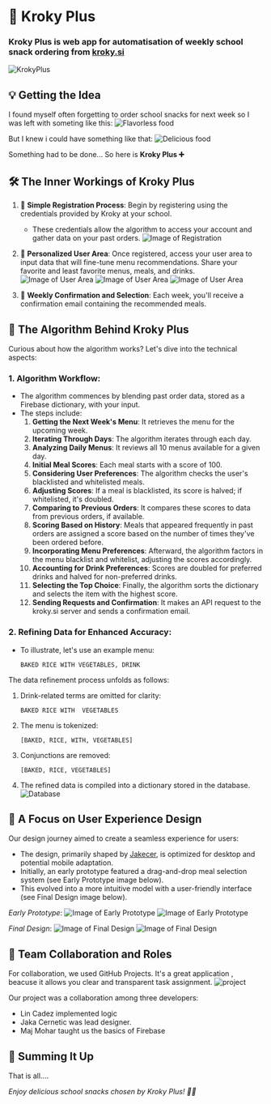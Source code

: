 # 🥕 **Kroky Plus** 

<h3><strong>Kroky Plus</strong> is web app for <strong>automatisation</strong> of weekly school snack ordering from <a href="https://www.kroky.si/2016/?mod=register&action=order">kroky.si</a></h3>

![KrokyPlus](https://github.com/lin-cadez/Kroky-Plus/blob/main/thumbnail.png?raw=true)

##  **💡 Getting the Idea**
I found myself often forgetting to order school snacks for next week so I was left with someting like this:
![Flavorless food](https://github.com/lin-cadez/Kroky-Plus/blob/main/bad_food.jpg?raw=true)

But I knew i could have something like that:
![Delicious food](https://github.com/lin-cadez/Kroky-Plus/blob/main/good_food.png?raw=true)

Something had to be done... So here is **Kroky Plus ➕**

## 🛠️ **The Inner Workings of Kroky Plus**
1. 📝 **Simple Registration Process**: Begin by registering using the credentials provided by Kroky at your school.
    - These credentials allow the algorithm to access your account and gather data on your past orders. ![Image of Registration](https://github.com/lin-cadez/Kroky-Plus/blob/main/register.png?raw=true)

2. 🌟 **Personalized User Area**: Once registered, access your user area to input data that will fine-tune menu recommendations. Share your favorite and least favorite menus, meals, and drinks.
    ![Image of User Area](https://github.com/lin-cadez/Kroky-Plus/blob/main/user_area1.png?raw=true)
![Image of User Area](https://github.com/lin-cadez/Kroky-Plus/blob/main/user_area2.png?raw=true)
![Image of User Area](https://github.com/lin-cadez/Kroky-Plus/blob/main/user_area3.png?raw=true)

3. 💌 **Weekly Confirmation and Selection**: Each week, you'll receive a confirmation email containing the recommended meals.

## 🧠 **The Algorithm Behind Kroky Plus**
Curious about how the algorithm works? Let's dive into the technical aspects:
### 1. **Algorithm Workflow**:
- The algorithm commences by blending past order data, stored as a Firebase dictionary, with your input.
- The steps include:
   1. **Getting the Next Week's Menu**: It retrieves the menu for the upcoming week.
     2. **Iterating Through Days**: The algorithm iterates through each day.
    3. **Analyzing Daily Menus**: It reviews all 10 menus available for a given day.
    4. **Initial Meal Scores**: Each meal starts with a score of 100.
    5. **Considering User Preferences**: The algorithm checks the user's blacklisted and whitelisted meals.
    6. **Adjusting Scores**: If a meal is blacklisted, its score is halved; if whitelisted, it's doubled.
    7. **Comparing to Previous Orders**: It compares these scores to data from previous orders, if available.
    8. **Scoring Based on History**: Meals that appeared frequently in past orders are assigned a score based on the number of times they've been ordered before.
    9. **Incorporating Menu Preferences**: Afterward, the algorithm factors in the menu blacklist and whitelist, adjusting the scores accordingly.
    10. **Accounting for Drink Preferences**: Scores are doubled for preferred drinks and halved for non-preferred drinks.
    11. **Selecting the Top Choice**: Finally, the algorithm sorts the dictionary and selects the item with the highest score.
    12. **Sending Requests and Confirmation**: It makes an API request to the kroky.si server and sends a confirmation email.

### 2. **Refining Data for Enhanced Accuracy**:
- To illustrate, let's use an example menu: 
    ```
    BAKED RICE WITH VEGETABLES, DRINK
    ```

The data refinement process unfolds as follows:
 1. Drink-related terms are omitted for clarity: 
    ```
    BAKED RICE WITH  VEGETABLES
    ```
 2. The menu is tokenized: 
    ```
    [BAKED, RICE, WITH, VEGETABLES]
    ```
 3. Conjunctions are removed: 
    ```
    [BAKED, RICE, VEGETABLES]
    ```
 4. The refined data is compiled into a dictionary stored in the database.
    ![Database](https://github.com/lin-cadez/Kroky-Plus/blob/main/db.png?raw=true)

## 🎨 **A Focus on User Experience Design**
Our design journey aimed to create a seamless experience for users:
- The design, primarily shaped by [Jakecer](https://github.com/jakecernet), is optimized for desktop and potential mobile adaptation.
- Initially, an early prototype featured a drag-and-drop meal selection system (see Early Prototype image below).
- This evolved into a more intuitive model with a user-friendly interface (see Final Design image below).

*Early Prototype*:
![Image of Early Prototype](https://github.com/lin-cadez/Kroky-Plus/blob/main/prot1.png?raw=true)
![Image of Early Prototype](https://github.com/lin-cadez/Kroky-Plus/blob/main/prot2.png?raw=true)

*Final Design*:
![Image of Final Design](https://github.com/lin-cadez/Kroky-Plus/blob/main/final1.png?raw=true)
![Image of Final Design](https://github.com/lin-cadez/Kroky-Plus/blob/main/final%202.png?raw=true)
## 👥 **Team Collaboration and Roles**
For collaboration, we used GitHub Projects.  It's a great application , beacuse it allows you clear and transparent task assignment.
![project](https://github.com/lin-cadez/Kroky-Plus/blob/main/project.png?raw=true)

Our project was a collaboration among three developers:
- Lin Cadez implemented logic 
- Jaka Cernetic was lead designer.
- Maj Mohar taught us the basics of Firebase 

## 🏁 **Summing It Up**

That is all....

*Enjoy delicious school snacks chosen by Kroky Plus! 🥪🎉*

